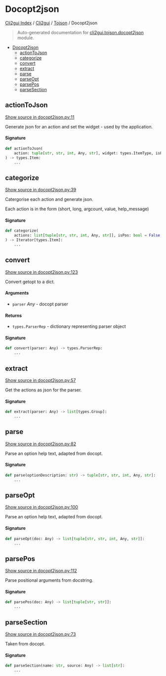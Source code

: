 # Docopt2json

[Cli2gui Index](../../README.md#cli2gui-index) /
[Cli2gui](../index.md#cli2gui) /
[Tojson](./index.md#tojson) /
Docopt2json

> Auto-generated documentation for [cli2gui.tojson.docopt2json](../../../../cli2gui/tojson/docopt2json.py) module.

- [Docopt2json](#docopt2json)
  - [actionToJson](#actiontojson)
  - [categorize](#categorize)
  - [convert](#convert)
  - [extract](#extract)
  - [parse](#parse)
  - [parseOpt](#parseopt)
  - [parsePos](#parsepos)
  - [parseSection](#parsesection)

## actionToJson

[Show source in docopt2json.py:11](../../../../cli2gui/tojson/docopt2json.py#L11)

Generate json for an action and set the widget - used by the application.

#### Signature

```python
def actionToJson(
    action: tuple[str, str, int, Any, str], widget: types.ItemType, isPos: bool
) -> types.Item:
    ...
```



## categorize

[Show source in docopt2json.py:39](../../../../cli2gui/tojson/docopt2json.py#L39)

Catergorise each action and generate json.

Each action is in the form (short, long, argcount, value, help_message)

#### Signature

```python
def categorize(
    actions: list[tuple[str, str, int, Any, str]], isPos: bool = False
) -> Iterator[types.Item]:
    ...
```



## convert

[Show source in docopt2json.py:123](../../../../cli2gui/tojson/docopt2json.py#L123)

Convert getopt to a dict.

#### Arguments

- `parser` *Any* - docopt parser

#### Returns

- `types.ParserRep` - dictionary representing parser object

#### Signature

```python
def convert(parser: Any) -> types.ParserRep:
    ...
```



## extract

[Show source in docopt2json.py:57](../../../../cli2gui/tojson/docopt2json.py#L57)

Get the actions as json for the parser.

#### Signature

```python
def extract(parser: Any) -> list[types.Group]:
    ...
```



## parse

[Show source in docopt2json.py:82](../../../../cli2gui/tojson/docopt2json.py#L82)

Parse an option help text, adapted from docopt.

#### Signature

```python
def parse(optionDescription: str) -> tuple[str, str, int, Any, str]:
    ...
```



## parseOpt

[Show source in docopt2json.py:100](../../../../cli2gui/tojson/docopt2json.py#L100)

Parse an option help text, adapted from docopt.

#### Signature

```python
def parseOpt(doc: Any) -> list[tuple[str, str, int, Any, str]]:
    ...
```



## parsePos

[Show source in docopt2json.py:112](../../../../cli2gui/tojson/docopt2json.py#L112)

Parse positional arguments from docstring.

#### Signature

```python
def parsePos(doc: Any) -> list[tuple[str, str]]:
    ...
```



## parseSection

[Show source in docopt2json.py:73](../../../../cli2gui/tojson/docopt2json.py#L73)

Taken from docopt.

#### Signature

```python
def parseSection(name: str, source: Any) -> list[str]:
    ...
```